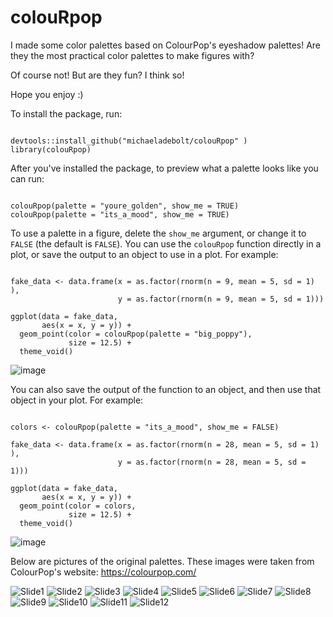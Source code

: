 # colouRpop

I made some color palettes based on ColourPop's eyeshadow palettes! Are they the most practical color palettes to make figures with? 

Of course not! But are they fun? I think so! 

Hope you enjoy :) 


To install the package, run:

```

devtools::install_github("michaeladebolt/colouRpop" )
library(colouRpop)

```

After you've installed the package, to preview what a palette looks like you can run: 

```

colouRpop(palette = "youre_golden", show_me = TRUE)
colouRpop(palette = "its_a_mood", show_me = TRUE)

```

To use a palette in a figure, delete the `show_me` argument, or change it to `FALSE` (the default is `FALSE`). You can use the `colouRpop` function directly in a plot, or save the output to an object to use in a plot. For example:

```

fake_data <- data.frame(x = as.factor(rnorm(n = 9, mean = 5, sd = 1) ),
                        y = as.factor(rnorm(n = 9, mean = 5, sd = 1)))

ggplot(data = fake_data, 
       aes(x = x, y = y)) +
  geom_point(color = colouRpop(palette = "big_poppy"), 
             size = 12.5) +
  theme_void() 

```



![image](https://user-images.githubusercontent.com/32584911/151461007-4afd2a3b-e001-4ae1-a17c-2fbc1b9762e1.png)


You can also save the output of the function to an object, and then use that object in your plot. For example:


```

colors <- colouRpop(palette = "its_a_mood", show_me = FALSE)

fake_data <- data.frame(x = as.factor(rnorm(n = 28, mean = 5, sd = 1) ),
                        y = as.factor(rnorm(n = 28, mean = 5, sd = 1)))

ggplot(data = fake_data, 
       aes(x = x, y = y)) +
  geom_point(color = colors, 
             size = 12.5) +
  theme_void() 

```

![image](https://user-images.githubusercontent.com/32584911/151461131-902f27c3-e807-4762-b7ce-33a7eb6d3008.png)

Below are pictures of the original palettes. These images were taken from ColourPop's website: https://colourpop.com/

![Slide1](https://user-images.githubusercontent.com/32584911/151461327-c540d635-1c3f-4679-b654-de96dcadc5f2.jpeg)
![Slide2](https://user-images.githubusercontent.com/32584911/151461331-779862ed-009e-4951-b9f6-0fa86bbd8e79.jpeg)
![Slide3](https://user-images.githubusercontent.com/32584911/151461334-6a048769-690a-41a1-8384-275e336b6fcb.jpeg)
![Slide4](https://user-images.githubusercontent.com/32584911/151461338-0cad8e7c-4f86-4784-b9e0-3238100eacc6.jpeg)
![Slide5](https://user-images.githubusercontent.com/32584911/151461340-18937faf-e0fe-4136-972a-fb6bfb4b58f3.jpeg)
![Slide6](https://user-images.githubusercontent.com/32584911/151461343-8130364f-c22b-40a0-85ca-b016835a2b95.jpeg)
![Slide7](https://user-images.githubusercontent.com/32584911/151461344-16123001-488c-4e2c-9ac9-f8e337cf35ed.jpeg)
![Slide8](https://user-images.githubusercontent.com/32584911/151461346-b7507998-229f-4036-bbde-8d83fffbc5d3.jpeg)
![Slide9](https://user-images.githubusercontent.com/32584911/151461347-d8cf097f-f2b7-46e8-b8a4-3196cffb1d61.jpeg)
![Slide10](https://user-images.githubusercontent.com/32584911/151461350-8c909b79-5417-4a5d-8b2a-4e74af89ff74.jpeg)
![Slide11](https://user-images.githubusercontent.com/32584911/151461351-c40e5a0a-7e52-4265-a3c7-86b66e3636a7.jpeg)
![Slide12](https://user-images.githubusercontent.com/32584911/151461355-fa984b28-6325-42a8-a043-a4ba887fc8ee.jpeg)





